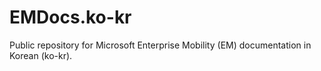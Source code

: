 # EMDocs.ko-kr
Public repository for Microsoft Enterprise Mobility (EM) documentation in Korean (ko-kr).

